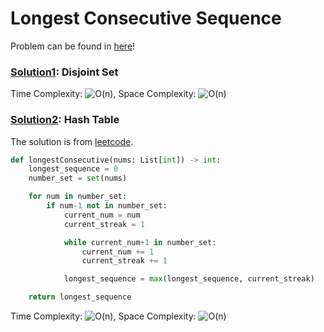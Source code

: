# Longest Consecutive Sequence

Problem can be found in [here](https://leetcode.com/problems/longest-consecutive-sequence/)!

### [Solution1](/Hash%20Table/128-LongestConsecutiveSequence/solution1.py): Disjoint Set

Time Complexity: ![O(n)](<https://latex.codecogs.com/svg.image?\inline&space;O(n)>), Space Complexity: ![O(n)](<https://latex.codecogs.com/svg.image?\inline&space;O(n)>)

### [Solution2](/Hash%20Table/128-LongestConsecutiveSequence/solution2.py): Hash Table

The solution is from [leetcode](https://leetcode.com/problems/longest-consecutive-sequence/solution/).

```python
def longestConsecutive(nums: List[int]) -> int:
    longest_sequence = 0
    number_set = set(nums)

    for num in number_set:
        if num-1 not in number_set:
            current_num = num
            current_streak = 1

            while current_num+1 in number_set:
                current_num += 1
                current_streak += 1

            longest_sequence = max(longest_sequence, current_streak)

    return longest_sequence
```

Time Complexity: ![O(n)](<https://latex.codecogs.com/svg.image?\inline&space;O(n)>), Space Complexity: ![O(n)](<https://latex.codecogs.com/svg.image?\inline&space;O(n)>)
